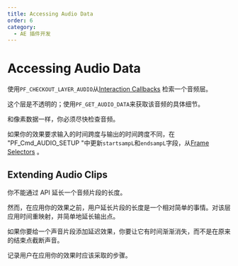 ```yaml
---
title: Accessing Audio Data
order: 6
category:
  - AE 插件开发
---
```


# Accessing Audio Data

使用`PF_CHECKOUT_LAYER_AUDIO`从[Interaction Callbacks](../effect-details/interaction-callback-functions.html) 检索一个音频层。

这个层是不透明的；使用`PF_GET_AUDIO_DATA`来获取该音频的具体细节。

和像素数据一样，你必须尽快检查音频。

如果你的效果要求输入的时间跨度与输出的时间跨度不同，在 "PF_Cmd_AUDIO_SETUP "中更新`startsampL`和`endsampL`字段，从[Frame Selectors](../effect-basics/command-selectors.html) 。

## Extending Audio Clips

你不能通过 API 延长一个音频片段的长度。

然而，在应用你的效果之前，用户延长片段的长度是一个相对简单的事情。对该层应用时间重映射，并简单地延长输出点。

如果你要给一个声音片段添加延迟效果，你要让它有时间渐渐消失，而不是在原来的结束点截断声音。

记录用户在应用你的效果时应该采取的步骤。
